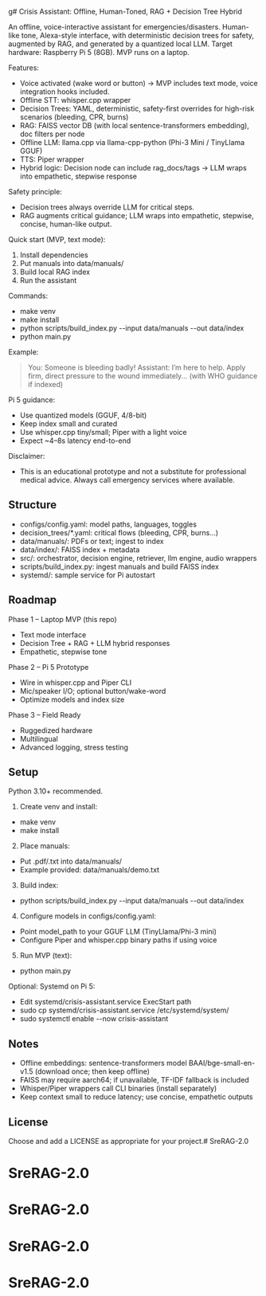 g# Crisis Assistant: Offline, Human-Toned, RAG + Decision Tree Hybrid

An offline, voice-interactive assistant for emergencies/disasters. Human-like tone, Alexa-style interface, with deterministic decision trees for safety, augmented by RAG, and generated by a quantized local LLM. Target hardware: Raspberry Pi 5 (8GB). MVP runs on a laptop.

Features:
- Voice activated (wake word or button) → MVP includes text mode, voice integration hooks included.
- Offline STT: whisper.cpp wrapper
- Decision Trees: YAML, deterministic, safety-first overrides for high-risk scenarios (bleeding, CPR, burns)
- RAG: FAISS vector DB (with local sentence-transformers embedding), doc filters per node
- Offline LLM: llama.cpp via llama-cpp-python (Phi-3 Mini / TinyLlama GGUF)
- TTS: Piper wrapper
- Hybrid logic: Decision node can include rag_docs/tags → LLM wraps into empathetic, stepwise response

Safety principle:
- Decision trees always override LLM for critical steps.
- RAG augments critical guidance; LLM wraps into empathetic, stepwise, concise, human-like output.

Quick start (MVP, text mode):
1) Install dependencies
2) Put manuals into data/manuals/
3) Build local RAG index
4) Run the assistant

Commands:
- make venv
- make install
- python scripts/build_index.py --input data/manuals --out data/index
- python main.py

Example:
> You: Someone is bleeding badly!
> Assistant: I’m here to help. Apply firm, direct pressure to the wound immediately... (with WHO guidance if indexed)

Pi 5 guidance:
- Use quantized models (GGUF, 4/8-bit)
- Keep index small and curated
- Use whisper.cpp tiny/small; Piper with a light voice
- Expect ~4–8s latency end-to-end

Disclaimer:
- This is an educational prototype and not a substitute for professional medical advice. Always call emergency services where available.

## Structure

- configs/config.yaml: model paths, languages, toggles
- decision_trees/*.yaml: critical flows (bleeding, CPR, burns...)
- data/manuals/: PDFs or text; ingest to index
- data/index/: FAISS index + metadata
- src/: orchestrator, decision engine, retriever, llm engine, audio wrappers
- scripts/build_index.py: ingest manuals and build FAISS index
- systemd/: sample service for Pi autostart

## Roadmap

Phase 1 – Laptop MVP (this repo)
- Text mode interface
- Decision Tree + RAG + LLM hybrid responses
- Empathetic, stepwise tone

Phase 2 – Pi 5 Prototype
- Wire in whisper.cpp and Piper CLI
- Mic/speaker I/O; optional button/wake-word
- Optimize models and index size

Phase 3 – Field Ready
- Ruggedized hardware
- Multilingual
- Advanced logging, stress testing

## Setup

Python 3.10+ recommended.

1) Create venv and install:
- make venv
- make install

2) Place manuals:
- Put .pdf/.txt into data/manuals/
- Example provided: data/manuals/demo.txt

3) Build index:
- python scripts/build_index.py --input data/manuals --out data/index

4) Configure models in configs/config.yaml:
- Point model_path to your GGUF LLM (TinyLlama/Phi-3 mini)
- Configure Piper and whisper.cpp binary paths if using voice

5) Run MVP (text):
- python main.py

Optional: Systemd on Pi 5:
- Edit systemd/crisis-assistant.service ExecStart path
- sudo cp systemd/crisis-assistant.service /etc/systemd/system/
- sudo systemctl enable --now crisis-assistant

## Notes

- Offline embeddings: sentence-transformers model BAAI/bge-small-en-v1.5 (download once; then keep offline)
- FAISS may require aarch64; if unavailable, TF-IDF fallback is included
- Whisper/Piper wrappers call CLI binaries (install separately)
- Keep context small to reduce latency; use concise, empathetic outputs

## License
Choose and add a LICENSE as appropriate for your project.# SreRAG-2.0
# SreRAG-2.0
# SreRAG-2.0
# SreRAG-2.0
# SreRAG-2.0
